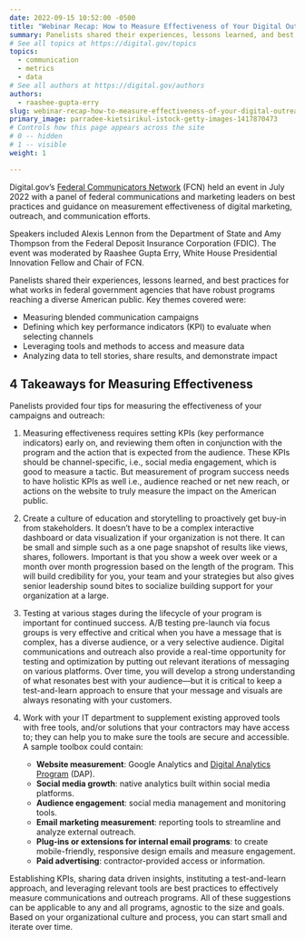 ```yaml
---
date: 2022-09-15 10:52:00 -0500
title: "Webinar Recap: How to Measure Effectiveness of Your Digital Outreach and Communications"
summary: Panelists shared their experiences, lessons learned, and best practices for what works in federal government agencies that have robust programs reaching a diverse American public.
# See all topics at https://digital.gov/topics
topics:
  - communication
  - metrics
  - data
# See all authors at https://digital.gov/authors
authors:
  - raashee-gupta-erry
slug: webinar-recap-how-to-measure-effectiveness-of-your-digital-outreach-and-communications
primary_image: parradee-kietsirikul-istock-getty-images-1417870473
# Controls how this page appears across the site
# 0 -- hidden
# 1 -- visible
weight: 1

---
```


Digital.gov’s [Federal Communicators Network](https://digital.gov/communities/federal-communicators-network/) (FCN) held an event in July 2022 with a panel of federal communications and marketing leaders on best practices and guidance on measurement effectiveness of digital marketing, outreach, and communication efforts.

Speakers included Alexis Lennon from the Department of State and Amy Thompson from the Federal Deposit Insurance Corporation (FDIC). The event was moderated by Raashee Gupta Erry, White House Presidential Innovation Fellow and Chair of FCN. 

Panelists shared their experiences, lessons learned, and best practices for what works in federal government agencies that have robust programs reaching a diverse American public. Key themes covered were:

* Measuring blended communication campaigns
* Defining which key performance indicators (KPI) to evaluate when selecting channels
* Leveraging tools and methods to access and measure data
* Analyzing data to tell stories, share results, and demonstrate impact

## 4 Takeaways for Measuring Effectiveness

Panelists provided four tips for measuring the effectiveness of your campaigns and outreach:

1. Measuring effectiveness requires setting KPIs (key performance indicators) early on, and reviewing them often in conjunction with the program and the action that is expected from the audience. These KPIs should be channel-specific, i.e., social media engagement, which is good to measure a tactic. But measurement of program success needs to have holistic KPIs as well i.e., audience reached or net new reach, or actions on the website to truly measure the impact on the American public.

2. Create a culture of education and storytelling to proactively get buy-in from stakeholders. It doesn’t have to be a complex interactive dashboard or data visualization if your organization is not there. It can be small and simple such as a one page snapshot of results like views, shares, followers. Important is that you show a week over week or a month over month progression based on the length of the program. This will build credibility for you, your team and your strategies but also gives senior leadership sound bites to socialize building support for your organization at a large.

3. Testing at various stages during the lifecycle of your program is important for continued success. A/B testing pre-launch via focus groups is very effective and critical when you have a message that is complex, has a diverse audience, or a very selective audience. Digital communications and outreach also provide a real-time opportunity for testing and optimization by putting out relevant iterations of messaging on various platforms. Over time, you will develop a strong understanding of what resonates best with your audience&mdash;but it is critical to keep a test-and-learn approach to ensure that your message and visuals are always resonating with your customers.

4. Work with your IT department to supplement existing approved tools with free tools, and/or solutions that your contractors may have access to; they can help you to make sure the tools are secure and accessible. A sample toolbox could contain:

    * **Website measurement**: Google Analytics and [Digital Analytics Program](https://digital.gov/guides/dap/) (DAP).
    * **Social media growth**: native analytics built within social media platforms.
    * **Audience engagement**: social media management and monitoring tools.
    * **Email marketing measurement**: reporting tools to streamline and analyze external outreach.
    * **Plug-ins or extensions for internal email programs**: to create mobile-friendly, responsive design emails and measure engagement.
    * **Paid advertising**: contractor-provided access or information.

Establishing KPIs, sharing data driven insights, instituting a test-and-learn approach, and leveraging relevant tools are best practices to effectively measure communications and outreach programs. All of these suggestions can be applicable to any and all programs, agnostic to the size and goals. Based on your organizational culture and process, you can start small and iterate over time.
